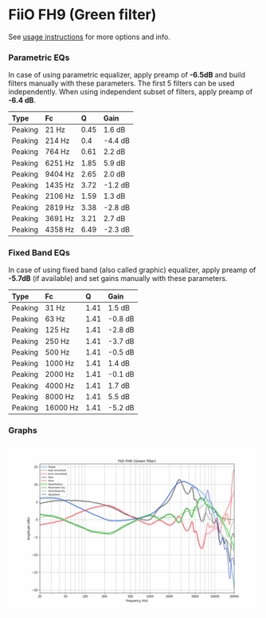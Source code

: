 # FiiO FH9 (Green filter)
See [usage instructions](https://github.com/jaakkopasanen/AutoEq#usage) for more options and info.

### Parametric EQs
In case of using parametric equalizer, apply preamp of **-6.5dB** and build filters manually
with these parameters. The first 5 filters can be used independently.
When using independent subset of filters, apply preamp of **-6.4 dB**.

| Type    | Fc      |    Q | Gain    |
|:--------|:--------|:-----|:--------|
| Peaking | 21 Hz   | 0.45 | 1.6 dB  |
| Peaking | 214 Hz  | 0.4  | -4.4 dB |
| Peaking | 764 Hz  | 0.61 | 2.2 dB  |
| Peaking | 6251 Hz | 1.85 | 5.9 dB  |
| Peaking | 9404 Hz | 2.65 | 2.0 dB  |
| Peaking | 1435 Hz | 3.72 | -1.2 dB |
| Peaking | 2106 Hz | 1.59 | 1.3 dB  |
| Peaking | 2819 Hz | 3.38 | -2.8 dB |
| Peaking | 3691 Hz | 3.21 | 2.7 dB  |
| Peaking | 4358 Hz | 6.49 | -2.3 dB |

### Fixed Band EQs
In case of using fixed band (also called graphic) equalizer, apply preamp of **-5.7dB**
(if available) and set gains manually with these parameters.

| Type    | Fc       |    Q | Gain    |
|:--------|:---------|:-----|:--------|
| Peaking | 31 Hz    | 1.41 | 1.5 dB  |
| Peaking | 63 Hz    | 1.41 | -0.8 dB |
| Peaking | 125 Hz   | 1.41 | -2.8 dB |
| Peaking | 250 Hz   | 1.41 | -3.7 dB |
| Peaking | 500 Hz   | 1.41 | -0.5 dB |
| Peaking | 1000 Hz  | 1.41 | 1.4 dB  |
| Peaking | 2000 Hz  | 1.41 | -0.1 dB |
| Peaking | 4000 Hz  | 1.41 | 1.7 dB  |
| Peaking | 8000 Hz  | 1.41 | 5.5 dB  |
| Peaking | 16000 Hz | 1.41 | -5.2 dB |

### Graphs
![](./FiiO%20FH9%20(Green%20filter).png)